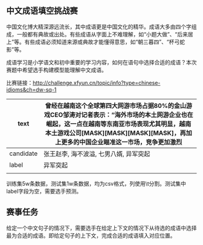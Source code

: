 ## 中文成语填空挑战赛

中国文化博大精深源远流长，其中成语更是中国文化的精华。成语大多由四个字组成，一般都有典故或出处。有些成语从字面上不难理解，如“小题大做”、“后来居上”等。有些成语必须知道来源或典故才能懂得意思，如“朝三暮四”、“杯弓蛇影”等。

成语学习是小学语文和初中重要的学习内容，如何在语句中选择合适的成语？本次赛题中希望选手构建模型能理解中文成语。

比赛链接：http://challenge.xfyun.cn/topic/info?type=chinese-idioms&ch=dw-sq-1

| text      | 曾经在越南这个全球第四大网游市场占据80%的金山游戏CEO邹涛对记者表示：“海外市场的本土网游企业也在崛起，这一点在越南等东南亚市场表现尤其明显，越南本土游戏公司[MASK][MASK][MASK][MASK]，再加上更多的中国企业瞄准这一市场，竞争更加激烈 |
| ------------- | ------------------------------------------------------------ |
| candidate | 张王赵李, 海不波溢, 七男八婿, 异军突起                       |
| label     | 异军突起                                                     |
|               |                                                              |

训练集5w条数据，测试集1w条数据，均为csv格式，列使用\t分割。测试集中label字段为空，需要选手预测。


## 赛事任务

给定一个中文句子的情况下，需要选手在给定上下文的情况下从待选的成语中选择最为合适的成语。即给定句子的上下文，完成合适的成语填入对应位置。